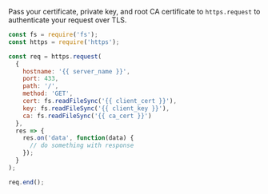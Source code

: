 Pass your certificate, private key, and root CA certificate to `https.request` to authenticate your request over TLS.

```javascript
const fs = require('fs');
const https = require('https');

const req = https.request(
  {
    hostname: '{{ server_name }}',
    port: 433,
    path: '/',
    method: 'GET',
    cert: fs.readFileSync('{{ client_cert }}'),
    key: fs.readFileSync('{{ client_key }}'),
    ca: fs.readFileSync('{{ ca_cert }}')
  },
  res => {
    res.on('data', function(data) {
      // do something with response
    });
  }
);

req.end();
```
